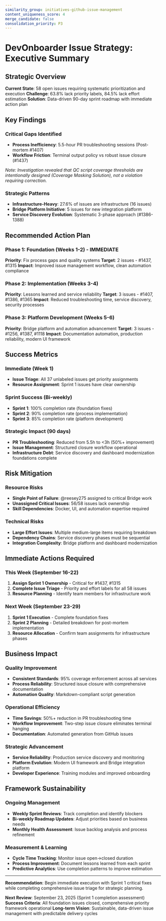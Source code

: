```yaml
---
similarity_group: initiatives-github-issue-management
content_uniqueness_score: 4
merge_candidate: false
consolidation_priority: P3
---
```

# DevOnboarder Issue Strategy: Executive Summary

## Strategic Overview

**Current State**: 58 open issues requiring systematic prioritization and execution
**Challenge**: 63.8% lack priority labels, 84.5% lack effort estimation
**Solution**: Data-driven 90-day sprint roadmap with immediate action plan

## Key Findings

### Critical Gaps Identified

- **Process Inefficiency**: 5.5-hour PR troubleshooting sessions (Post-mortem #1407)
- **Workflow Friction**: Terminal output policy vs robust issue closure (#1437)

*Note: Investigation revealed that QC script coverage thresholds are intentionally designed (Coverage Masking Solution), not a violation requiring correction.*

### Strategic Patterns

- **Infrastructure-Heavy**: 27.6% of issues are infrastructure (16 issues)
- **Bridge Platform Initiative**: 5 issues for new integration platform
- **Service Discovery Evolution**: Systematic 3-phase approach (#1386-1388)

## Recommended Action Plan

### Phase 1: Foundation (Weeks 1-2) - IMMEDIATE

**Priority**: Fix process gaps and quality systems
**Target**: 2 issues - #1437, #1315
**Impact**: Improved issue management workflow, clean automation compliance

### Phase 2: Implementation (Weeks 3-4)

**Priority**: Lessons learned and service reliability
**Target**: 3 issues - #1407, #1386, #1365
**Impact**: Reduced troubleshooting time, service discovery, security processes

### Phase 3: Platform Development (Weeks 5-6)

**Priority**: Bridge platform and automation advancement
**Target**: 3 issues - #1256, #1387, #1118
**Impact**: Documentation automation, production reliability, modern UI framework

## Success Metrics

### Immediate (Week 1)

- **Issue Triage**: All 37 unlabeled issues get priority assignments
- **Resource Assignment**: Sprint 1 issues have clear ownership

### Sprint Success (Bi-weekly)

- **Sprint 1**: 100% completion rate (foundation fixes)
- **Sprint 2**: 90% completion rate (process implementation)
- **Sprint 3**: 85% completion rate (platform development)

### Strategic Impact (90 days)

- **PR Troubleshooting**: Reduced from 5.5h to <3h (50%+ improvement)
- **Issue Management**: Structured closure workflow operational
- **Infrastructure Debt**: Service discovery and dashboard modernization foundations complete

## Risk Mitigation

### Resource Risks

- **Single Point of Failure**: @reesey275 assigned to critical Bridge work
- **Unassigned Critical Issues**: 56/58 issues lack ownership
- **Skill Dependencies**: Docker, UI, and automation expertise required

### Technical Risks

- **Large Effort Issues**: Multiple medium-large items requiring breakdown
- **Dependency Chains**: Service discovery phases must be sequential
- **Integration Complexity**: Bridge platform and dashboard modernization

## Immediate Actions Required

### This Week (September 16-22)

1. **Assign Sprint 1 Ownership** - Critical for #1437, #1315
2. **Complete Issue Triage** - Priority and effort labels for all 58 issues
3. **Resource Planning** - Identify team members for infrastructure work

### Next Week (September 23-29)

1. **Sprint 1 Execution** - Complete foundation fixes
2. **Sprint 2 Planning** - Detailed breakdown for post-mortem implementation
3. **Resource Allocation** - Confirm team assignments for infrastructure phases

## Business Impact

### Quality Improvement

- **Consistent Standards**: 95% coverage enforcement across all services
- **Process Reliability**: Structured issue closure with comprehensive documentation
- **Automation Quality**: Markdown-compliant script generation

### Operational Efficiency

- **Time Savings**: 50%+ reduction in PR troubleshooting time
- **Workflow Improvement**: Two-step issue closure eliminates terminal hanging
- **Documentation**: Automated generation from GitHub issues

### Strategic Advancement

- **Service Reliability**: Production service discovery and monitoring
- **Platform Evolution**: Modern UI framework and Bridge integration platform
- **Developer Experience**: Training modules and improved onboarding

## Framework Sustainability

### Ongoing Management

- **Weekly Sprint Reviews**: Track completion and identify blockers
- **Bi-weekly Roadmap Updates**: Adjust priorities based on business needs
- **Monthly Health Assessment**: Issue backlog analysis and process refinement

### Measurement & Learning

- **Cycle Time Tracking**: Monitor issue open→closed duration
- **Process Improvement**: Document lessons learned from each sprint
- **Predictive Analytics**: Use completion patterns to improve estimation

---

**Recommendation**: Begin immediate execution with Sprint 1 critical fixes while completing comprehensive issue triage for strategic planning.

**Next Review**: September 23, 2025 (Sprint 1 completion assessment)
**Success Criteria**: All foundation issues closed, comprehensive priority framework operational
**Long-term Vision**: Sustainable, data-driven issue management with predictable delivery cycles
